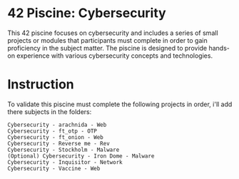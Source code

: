 # 42 Piscine: Cybersecurity

This 42 piscine focuses on cybersecurity and includes a series of small projects or modules that participants must complete in order to gain proficiency in the subject matter. The piscine is designed to provide hands-on experience with various cybersecurity concepts and technologies.
# Instruction

To validate this piscine must complete the following projects in order, i'll add there subjects in the folders:

    Cybersecurity - arachnida - Web
    Cybersecurity - ft_otp - OTP
    Cybersecurity - ft_onion - Web
    Cybersecurity - Reverse me - Rev
    Cybersecurity - Stockholm - Malware
    (Optional) Cybersecurity - Iron Dome - Malware
    Cybersecurity - Inquisitor - Network
    Cybersecurity - Vaccine - Web
